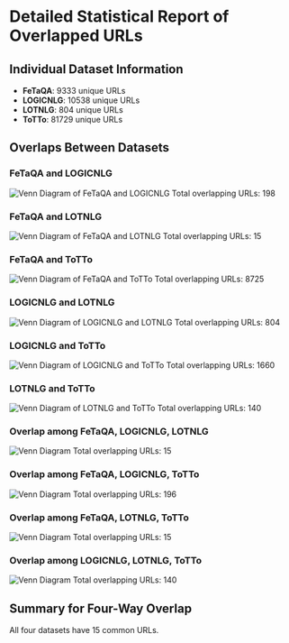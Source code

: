 # Detailed Statistical Report of Overlapped URLs

## Individual Dataset Information

- **FeTaQA**: 9333 unique URLs
- **LOGICNLG**: 10538 unique URLs
- **LOTNLG**: 804 unique URLs
- **ToTTo**: 81729 unique URLs

## Overlaps Between Datasets

### FeTaQA and LOGICNLG
![Venn Diagram of FeTaQA and LOGICNLG](venn_0_1.png)
Total overlapping URLs: 198

### FeTaQA and LOTNLG
![Venn Diagram of FeTaQA and LOTNLG](venn_0_2.png)
Total overlapping URLs: 15

### FeTaQA and ToTTo
![Venn Diagram of FeTaQA and ToTTo](venn_0_3.png)
Total overlapping URLs: 8725

### LOGICNLG and LOTNLG
![Venn Diagram of LOGICNLG and LOTNLG](venn_1_2.png)
Total overlapping URLs: 804

### LOGICNLG and ToTTo
![Venn Diagram of LOGICNLG and ToTTo](venn_1_3.png)
Total overlapping URLs: 1660

### LOTNLG and ToTTo
![Venn Diagram of LOTNLG and ToTTo](venn_2_3.png)
Total overlapping URLs: 140

### Overlap among FeTaQA, LOGICNLG, LOTNLG
![Venn Diagram](venn_0_1_2.png)
Total overlapping URLs: 15

### Overlap among FeTaQA, LOGICNLG, ToTTo
![Venn Diagram](venn_0_1_3.png)
Total overlapping URLs: 196

### Overlap among FeTaQA, LOTNLG, ToTTo
![Venn Diagram](venn_0_2_3.png)
Total overlapping URLs: 15

### Overlap among LOGICNLG, LOTNLG, ToTTo
![Venn Diagram](venn_1_2_3.png)
Total overlapping URLs: 140

## Summary for Four-Way Overlap
All four datasets have 15 common URLs.
